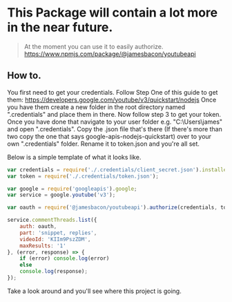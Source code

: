 # This Package will contain a lot more in the near future.
> At the moment you can use it to easily authorize.
https://www.npmjs.com/package/@jamesbacon/youtubeapi

## How to.

You first need to get your credentials.
Follow Step One of this guide to get them: https://developers.google.com/youtube/v3/quickstart/nodejs
Once you have them create a new folder in the root directory named ".credentials" and place them in there.
Now follow step 3 to get your token. Once you have done that navigate to your user folder e.g. "C:\Users\james" and open ".credentials".
Copy the .json file that's there (If there's more than two copy the one that says google-apis-nodejs-quickstart) over to your own ".credentials" folder.
Rename it to token.json and you're all set.

Below is a simple template of what it looks like.

```javascript
var credentials = require('./.credentials/client_secret.json').installed;
var token = require('./.credentials/token.json');

var google = require('googleapis').google;
var service = google.youtube('v3');

var oauth = require('@jamesbacon/youtubeapi').authorize(credentials, token);

service.commentThreads.list({
    auth: oauth,
    part: 'snippet, replies',
    videoId: 'KIIm9PszZDM',
    maxResults: '1'
}, (error, response) => {
    if (error) console.log(error)
    else
    console.log(response);
});
```

Take a look around and you'll see where this project is going.
